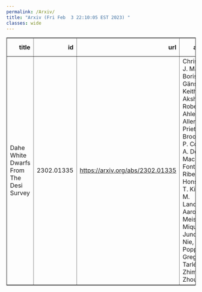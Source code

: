 ```yaml
---
permalink: /Arxiv/
title: "Arxiv (Fri Feb  3 22:10:05 EST 2023) "
classes: wide
---
```

<table border="1" class="dataframe">
  <thead>
    <tr style="text-align: right;">
      <th>title</th>
      <th>id</th>
      <th>url</th>
      <th>authors</th>
      <th>Local Authors</th>
    </tr>
  </thead>
  <tbody>
    <tr>
      <td>Dahe White Dwarfs From The Desi Survey</td>
      <td>2302.01335</td>
      <td><a href="https://arxiv.org/abs/2302.01335" target="_blank">https://arxiv.org/abs/2302.01335</a></td>
      <td>Christopher J. Manser, Boris T. Gänsicke, Keith Inight, Akshay Robert, S. Ahlen, C. Allende Prieto, D. Brooks, A. P. Cooper, A. De La Macorra, A. Font-Ribera, K. Honscheid, T. Kisner, M. Landriau, Aaron M. Meisner, R. Miquel, Jundan Nie, C. Poppett, Gregory Tarlé, Zhimin Zhou</td>
      <td>Klaus Honscheid</td>
    </tr>
  </tbody>
</table>
